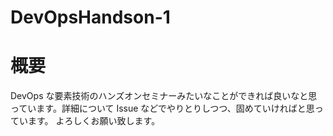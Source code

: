 DevOpsHandson-1
===============

# 概要
DevOps な要素技術のハンズオンセミナーみたいなことができれば良いなと思っています。詳細について Issue などでやりとりしつつ、固めていければと思っています。
よろしくお願い致します。
